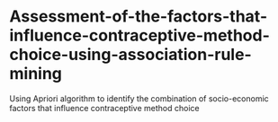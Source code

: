 # Assessment-of-the-factors-that-influence-contraceptive-method-choice-using-association-rule-mining
Using Apriori algorithm to identify the combination of socio-economic factors that influence contraceptive method choice
